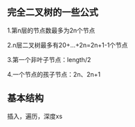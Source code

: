 <!--
 * @Descripttion: 
 * @version: 1.0.0
 * @Author: jimmiezhou
 * @Date: 2019-12-25 21:26:55
 * @LastEditors  : jimmiezhou
 * @LastEditTime : 2019-12-25 21:31:49
 -->
## 完全二叉树的一些公式

1.第n层的节点数最多为2n个节点

2.n层二叉树最多有20+...+2n=2n+1-1个节点

3.第一个非叶子节点：length/2

4.一个节点的孩子节点：2n、2n+1

## 基本结构

插入，遍历，深度xs